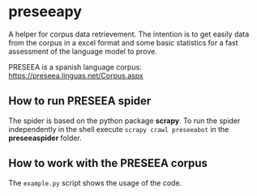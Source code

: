 # preseeapy
A helper for corpus data retrievement. 
The intention is to get easily data from the corpus in a excel format and some basic statistics
for a fast assessment of the language model to prove.

PRESEEA is a spanish language corpus: https://preseea.linguas.net/Corpus.aspx 

## How to run PRESEEA spider
The spider is based on the python package **scrapy**. To run the spider
independently in the shell execute `scrapy crawl preseeabot` in the **preseeaspider** folder.

## How to work with the PRESEEA corpus
The `example.py` script shows the usage of the code. 
